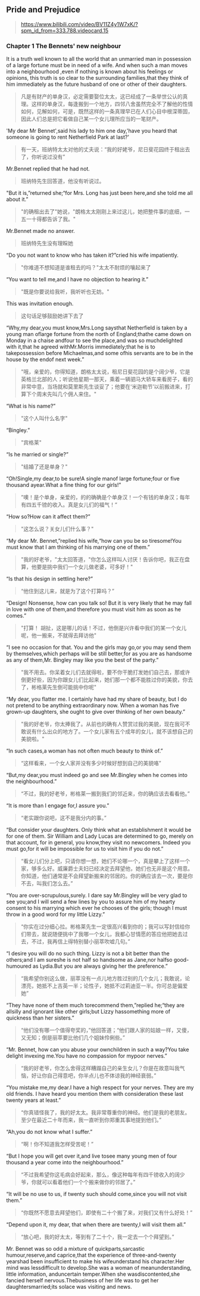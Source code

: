 ## Pride and Prejudice

> https://www.bilibili.com/video/BV11Z4y1W7xK/?spm_id_from=333.788.videocard.15

### Chapter 1 The Bennets' new neighbour

It is a truth well known to all the world that an unmarried man in possession of a large fortune must be in need of a wife. And when such a man moves into a neighbourhood ,even if nothing is known about his feelings or opinions, this truth is so clear to the surrounding families,that they think of him immediately as the future husband of one or other of their daughters.

> 凡是有财产的单身汉，必定需要娶位太太，这已经成了一条举世公认的真理。这样的单身汉，每逢搬到一个地方，四邻八舍虽然完全不了解他的性情如何，见解如何，可是，既然这样的一条真理早已在人们心目中根深蒂固，因此人们总是把它看做自己某一个女儿理所应当的一笔财产。

'My dear Mr Bennet',said  his lady to him   one day,'have you heard that someone is going to rent Netherfield Park at  last?'

> 有一天，班纳特太太对他的丈夫说：“我的好姥爷，尼日斐花园终于租出去了，你听说过没有”

Mr.Bennet replied that he had not.

> 班纳特先生回答道，他没有听说过。

"But it is,”returned she;“for Mrs. Long has just been here,and she told me all about it.”

> "的确租出去了"她说，"朗格太太刚刚上来过这儿，她把整件事的底细，一五一十得都告诉了我。"

Mr.Bennet made no answer.

> 班纳特先生没有理睬她

“Do you not want to know who has taken it?”cried his wife impatiently.

> "你难道不想知道是谁租去的吗？"太太不耐烦的嚷起来了

“You want to tell me,and I have no objection to hearing it.”

> "既是你要说给我听，我听听也无妨。"

This was invitation enough.

> 这句话足够鼓励她讲下去了

“Why,my dear,you must know,Mrs.Long saysthat Netherfield is taken by a young man oflarge fortune from the north of England;thathe came down on Monday in a chaise andfour to see the place,and was so muchdelighted with it,that he agreed withMr.Morris immediately;that he is to takepossession before Michaelmas,and some ofhis servants are to be in the house by the endof next week.”

> "哦，亲爱的，你得知道，朗格太太说，租尼日斐花园的是个阔少爷，它是英格兰北部的人；听说他星期一那天，乘着一辆驷马大轿车来看房子，看的非常中意，当场就和莫里斯先生谈妥了；他要在‘米迦勒节’以前搬进来，打算下个周末先叫几个佣人来住。"

“What is his name?”

> "这个人叫什么名字"

“Bingley.”

> "宾格莱"

“Is he married or single?”

> "结婚了还是单身？"

“Oh!Single,my dear,to be sure!A single manof large fortune;four or five thousand ayear.What a fine thing for our girls!”

> ”噢！是个单身，亲爱的，的的确确是个单身汉！一个有钱的单身汉；每年有四五千镑的收入。真是女儿们的福气！“

“How so?How can it affect them?”

> "这怎么说？关女儿们什么事？"

“My dear Mr. Bennet,”replied his wife,“how can you be so tiresome!You must know that I am thinking of his marrying one of them.”

> "我的好老爷，"太太回答道，"你怎么这样叫人讨厌！告诉你吧，我正在盘算，他要是挑中我们一个女儿做老婆，可多好！"

“Is that his design in settling here?”

> “他住到这儿来，就是为了这个打算吗？”

“Design! Nonsense, how can you talk so! But it is very likely that he may fall in love with one of them,and therefore you must visit him as soon as he comes.”

> "打算！ 胡扯，这是哪儿的话！不过，他倒是兴许看中我们的某一个女儿呢，他一搬来，不就得去拜访他"

“I see no occasion for that. You and the girls may go,or you may send them by themselves,which perhaps will be still better,for as you are as handsome as any of them,Mr. Bingley may like you the best of the party.”

> "我不用去。你呆着女儿们去就得啦，要不你干脆打发她们自己去，那或许倒更好些，因为你跟女儿们比起来，她们那一个都不能胜过你的美貌，你去了，彬格莱先生倒可能挑中你呢"

“My dear, you flatter me. I certainly have had my share of beauty, but I do not pretend to be anything extraordinary now. When a woman has five grown-up daughters, she ought to give over thinking of her own beauty.”

> "我的好老爷，你太捧我了。从前也的确有人赞赏过我的美貌，现在我可不敢说有什么出众的地方了。一个女儿家有五个成年的女儿，就不该想自己的美貌啦。"

“In such cases,a woman has not often much beauty to think of.”

> “这样看来，一个女人家并没有多少时候好想到自己的美貌咯”

“But,my dear,you must indeed go and see Mr.Bingley when he comes into the neighbourhood.”

> “不过，我的好老爷，彬格莱一搬到我们的邻近来，你的确应该去看看他。”

“It is more than I engage for,I assure you.”

> “老实跟你说吧，这不是我分内的事。”

“But consider your daughters. Only think what an establishment it would be for one of them. Sir William and Lady Lucas are determined to go, merely on that account, for in general, you know,they visit no newcomers. Indeed you must go,for it will be impossible for us to visit him if you do not.”

> “看女儿们分上吧，只请你想一想，她们不论哪一个，真是攀上了这样一个家，够多么好。威廉爵士夫妇已经决定去拜望他，她们也无非是这个用意。你知道，他们通常是不会拜望新搬来的邻居的。你的确应该去一次，要是你不去，叫我们怎么去。”

“You are over-scrupulous,surely. I dare say Mr.Bingley will be very glad to see you;and I will send a few lines by you to assure him of my hearty consent to his marrying which ever he chooses of the girls; though I must throw in a good word for my little Lizzy.”

> “你实在过分细心拉。彬格莱先生一定很高兴看到你的；我可以写封信给你们带去，就说随便挑中了我哪一个女儿，我都心甘情愿的答应他把她去过去，不过，我再信上得特别替小丽萃吹嘘几句。”

“I desire you will do no such thing. Lizzy is not a bit better than the others;and I am sureshe is not half so handsome as Jane,nor halfso good-humoured as Lydia.But you are always giving her the preference.”

> “我希望你别这么做，丽萃没有一点儿地方胜过别的几个女儿；我敢说，论漂亮，她抵不上吉英一半；论性子，她抵不过莉迪亚一半。你可总是偏爱她”

“They have none of them much torecommend them,”replied he;“they are allsilly and ignorant like other girls;but Lizzy hassomething more of quickness than her sisters.”

> “他们没有哪一个值得夸奖的，”他回答道；“他们跟人家的姑娘一样，又傻，又无知；倒是丽萃要比他们几个姐妹伶俐些。”

“Mr. Bennet, how can you abuse your ownchildren in such a way?You take delight invexing me.You have no compassion for mypoor nerves.”

> “我的好老爷，你怎么舍得这样糟蹋自己的亲生女儿？你是在故意叫我气恼，好让你自己得意吧，你半点儿也不体谅我的神经衰弱。”

“You mistake me,my dear.I have a high respect for your nerves. They are my old friends. I have heard you mention them with consideration these last twenty years at least.”

> “你真错怪我了，我的好太太。我非常尊重你的神经。他们是我的老朋友。至少在最近二十年而来，我一直听到你郑重其事地提到他们。”

“Ah,you do not know what I suffer.”

> “啊！你不知道我怎样受苦呢！”

“But I hope you will get over it,and live tosee many young men of four thousand a year come into the neighbourhood.”

> “不过我希望你这毛病会好起来，那么，像这种每年有四千镑收入的阔少爷，你就可以看着他们一个个搬来做你的邻居了。”

“It will be no use to us, if twenty such should come,since you will not visit them.”

> “你既然不愿意去拜望他们，即使有二十个搬了来，对我们又有什么好处！”

“Depend upon it, my dear, that when there are twenty,I will visit them all.”

> “放心吧，我的好太太，等到有了二十个，我一定去一个个拜望到。”

Mr. Bennet was so odd a mixture of quickparts,sarcastic humour,reserve,and caprice,that the experience of three-and-twenty yearshad been insufficient to make his wifeunderstand his character.Her mind was lessdifficult to develop.She was a woman of meanunderstanding, little information, anduncertain temper.When she wasdiscontented,she fancied herself nervous.Thebusiness of her life was to get her daughtersmarried;its solace was visiting and news.
